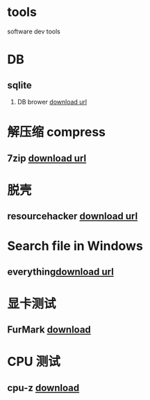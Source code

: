 # tools
software dev tools 

# DB
## sqlite
1. DB brower [download url ](http://www.sqlitebrowser.org/)

# 解压缩 compress
## 7zip [download url](https://www.7-zip.org/)

# 脱壳 
## resourcehacker [download url](http://www.angusj.com/resourcehacker/)

# Search file in Windows

## everything[download url](https://www.voidtools.com/)

# 显卡测试
## FurMark [download](http://geeks3d.com/furmark/downloads/)

# CPU 测试
## cpu-z [download](https://www.cpuid.com/downloads/cpu-z/cpu-z_1.94-cn.exe)